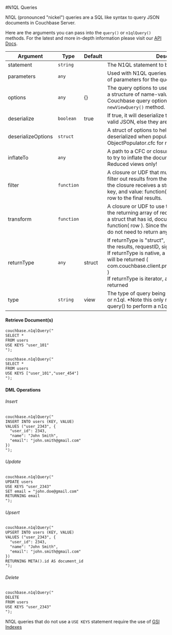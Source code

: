 #N1QL Queries

N1QL (pronounced "nickel") queries are a SQL like syntax to query JSON documents in Couchbase Server.  

Here are the arguments you can pass into the `query()` or `n1qlQuery()` methods.  For the latest and more in-depth information please visit our [API Docs](http://apidocs.ortussolutions.com/cfcouchbase/2.0.0).

| Argument | Type | Default | Description |
| -- | -- | -- | -- |
| statement          | `string`   |        | The N1QL statement to be executed |
| parameters         | `any`      |        | Used with N1QL queries, can be a structure or array of parameters for the query |
| options            | `any`      | {}     | The query options to use for this query. This can be a structure of name-value pairs or an actual Couchbase query options object usually using the `newViewQuery()` method. |
| deserialize        | `boolean`  | true   | If true, it will deserialize the documents if they are valid JSON, else they are ignored. |
| deserializeOptions | `struct`   |        | A struct of options to help control how the data is deserialized when populating an object. See ObjectPopulator.cfc for more info. |
| inflateTo          | `any`      |        | A path to a CFC or closure that produces an object to try to inflate the document results on NON-Reduced views only! |
| filter             | `function` |        | A closure or UDF that must return boolean to use to filter out results from the returning array of records, the closure receives a struct that has id, document, key, and value: function( row ). A true will add the row to the final results. |
| transform          | `function` |        | A closure or UDF to use to transform records from the returning array of records, the closure receives a struct that has id, document, key, and value: function( row ). Since the struct is by reference, you do not need to return anything. |
| returnType         | `any`      | struct | If returnType is "struct", will return struct containing the results, requestID, signature, and metrics. <br>If returnType is native, a Java ViewResponse object will be returned ( com.couchbase.client.protocol.views.ViewResponse )  <br>If returnType is iterator, a Java iterator object will be returned
| type               | `string`   | view   | The type of query being performed, values are: view or n1ql. *Note this only required when calling query() to perform a n1ql query |


#### Retrieve Document(s)

```coldfusion
couchbase.n1qlQuery("
SELECT * 
FROM users
USE KEYS "user_101"
");
```

```coldfusion
couchbase.n1qlQuery("
SELECT * 
FROM users
USE KEYS ["user_101","user_454"]
");
```

#### DML Operations

###### Insert

```coldfusion
couchbase.n1qlQuery("
INSERT INTO users (KEY, VALUE)
VALUES ("user_2343", {
  "user_id": 2343,
  "name": "John Smith",
  "email": "john.smith@gmail.com"
})
");
```

###### Update

```coldfusion
couchbase.n1qlQuery("
UPDATE users
USE KEYS "user_2343"
SET email = "john.doe@gmail.com"
RETURNING email
");
```

###### Upsert

```coldfusion
couchbase.n1qlQuery("
UPSERT INTO users (KEY, VALUE)
VALUES ("user_2343", {
  "user_id": 2343,
  "name": "John Smith",
  "email": "john.smith@gmail.com"
})
RETURNING META().id AS document_id
");
```

###### Delete

```coldfusion
couchbase.n1qlQuery("
DELETE 
FROM users
USE KEYS "user_2343"
");
```

N1QL queries that do not use a `USE KEYS` statement require the use of [GSI Indexes](http://developer.couchbase.com/documentation/server/current/architecture/global-secondary-indexes.html)